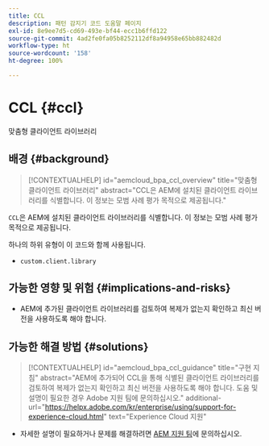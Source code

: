 ```yaml
---
title: CCL
description: 패턴 감지기 코드 도움말 페이지
exl-id: 8e9ee7d5-cd69-493e-bf44-ecc1b6ffd122
source-git-commit: 4ad2fe0fa05b8252112df8a94958e65bb882482d
workflow-type: ht
source-wordcount: '158'
ht-degree: 100%

---
```


# CCL {#ccl}

맞춤형 클라이언트 라이브러리

## 배경 {#background}

>[!CONTEXTUALHELP]
>id="aemcloud_bpa_ccl_overview"
>title="맞춤형 클라이언트 라이브러리"
>abstract="CCL은 AEM에 설치된 클라이언트 라이브러리를 식별합니다. 이 정보는 모범 사례 평가 목적으로 제공됩니다."

`CCL`은 AEM에 설치된 클라이언트 라이브러리를 식별합니다. 이 정보는 모범 사례 평가 목적으로 제공됩니다.

하나의 하위 유형이 이 코드와 함께 사용됩니다.
* `custom.client.library`

## 가능한 영향 및 위험 {#implications-and-risks}

* AEM에 추가된 클라이언트 라이브러리를 검토하여 복제가 없는지 확인하고 최신 버전을 사용하도록 해야 합니다.

## 가능한 해결 방법 {#solutions}

>[!CONTEXTUALHELP]
>id="aemcloud_bpa_ccl_guidance"
>title="구현 지침"
>abstract="AEM에 추가되어 CCL을 통해 식별된 클라이언트 라이브러리를 검토하여 복제가 없는지 확인하고 최신 버전을 사용하도록 해야 합니다. 도움 및 설명이 필요한 경우 Adobe 지원 팀에 문의하십시오."
>additional-url="https://helpx.adobe.com/kr/enterprise/using/support-for-experience-cloud.html" text="Experience Cloud 지원"

* 자세한 설명이 필요하거나 문제를 해결하려면 [AEM 지원 팀](https://helpx.adobe.com/kr/enterprise/using/support-for-experience-cloud.html)에 문의하십시오.
